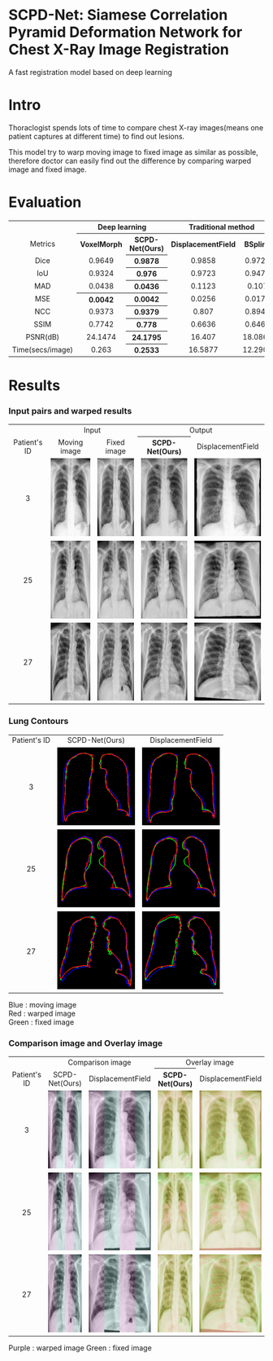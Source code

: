 SCPD-Net: Siamese Correlation Pyramid Deformation Network for Chest X-Ray Image Registration
=
A fast registration model based on deep learning

Intro
=
Thoraclogist spends lots of time to compare chest X-ray images(means one patient captures at different time) to find out lesions.

This model try to warp moving image to fixed image as similar as possible,
therefore doctor can easily find out the difference by comparing warped image and fixed image.

Evaluation
=
<table>
   <tr align="center" valign="center">
      <td></td>
      <th colspan=2>Deep learning</th>
      <th colspan=2>Traditional method</th>
   </tr>
   <tr align="center" valign="center">
      <td>Metrics</td>
      <th>VoxelMorph</th>
      <th>SCPD-Net(Ours)</th>
      <th>DisplacementField</th>
      <th>BSpline</th>
   </tr>
   <tr align="center" valign="center">
      <td>Dice</td>
      <td>0.9649</td>
      <th>0.9878</th>
      <td>0.9858</td>
      <td>0.9722</td>
   </tr>
   <tr align="center" valign="center">
      <td>IoU</td>
      <td>0.9324</td>
      <th>0.976</th>
      <td>0.9723</td>
      <td>0.9473</td>
   </tr>
   <tr align="center" valign="center">
      <td>MAD</td>
      <td>0.0438</td>
      <th>0.0436</th>
      <td>0.1123</td>
      <td>0.107</td>
   </tr>
   <tr align="center" valign="center">
      <td>MSE</td>
      <th>0.0042</th>
      <th>0.0042</th>
      <td>0.0256</td>
      <td>0.0175</td>
   </tr>
   <tr align="center" valign="center">
      <td>NCC</td>
      <td>0.9373</td>
      <th>0.9379</th>
      <td>0.807</td>
      <td>0.8949</td>
   </tr>
   <tr align="center" valign="center">
      <td>SSIM</td>
      <td>0.7742</td>
      <th>0.778</th>
      <td>0.6636</td>
      <td>0.6468</td>
   </tr>
   <tr align="center" valign="center">
      <td>PSNR(dB)</td>
      <td>24.1474</td>
      <th>24.1795</th>
      <td>16.407</td>
      <td>18.0868</td>
   </tr>
   <tr align="center" valign="center">
      <td>Time(secs/image)</td>
      <td>0.263</td>
      <th>0.2533</th>
      <td>16.5877</td>
      <td>12.2908</td>
   </tr>
</table>

Results
=
### Input pairs and warped results

<table>
   <tr align="center" valign="center">
      <td></td>
      <td colspan=2>Input</td>
      <td colspan=2>Output</td>
   </tr>
   <tr align="center" valign="center">
     <td> Patient's ID </td>
     <td> Moving image </td>
     <td> Fixed image </td>
     <th> SCPD-Net(Ours) </th>
     <td> DisplacementField</td>
   </tr>
   <tr align="center" valign="center">
     <td> 3 </td>
     <td><img src="images/Input_and_Warped/a1.png"  alt="1" width = 153px height = 153px ></td>
     <td><img src="images/Input_and_Warped/a2.jpg"  alt="1" width = 153px height = 153px ></td>
     <td><img src="images/Input_and_Warped/a3.jpg"  alt="1" width = 153px height = 153px ></td>
     <td><img src="images/Input_and_Warped/a4.jpg"  alt="1" width = 153px height = 153px ></td>
   </tr> 
   <tr align="center" valign="center">
     <td> 25 </td>
     <td><img src="images/Input_and_Warped/b1.png"  alt="1" width = 153px height = 153px ></td>
     <td><img src="images/Input_and_Warped/b2.jpg"  alt="1" width = 153px height = 153px ></td>
     <td><img src="images/Input_and_Warped/b3.jpg"  alt="1" width = 153px height = 153px ></td>
     <td><img src="images/Input_and_Warped/b4.jpg"  alt="1" width = 153px height = 153px ></td>
   </tr>
   <tr align="center" valign="center">
     <td> 27 </td>
     <td><img src="images/Input_and_Warped/c1.png"  alt="1" width = 153px height = 153px ></td>
     <td><img src="images/Input_and_Warped/c2.jpg"  alt="1" width = 153px height = 153px ></td>
     <td><img src="images/Input_and_Warped/c3.jpg"  alt="1" width = 153px height = 153px ></td>
     <td><img src="images/Input_and_Warped/c4.jpg"  alt="1" width = 153px height = 153px ></td>
   </tr>
</table>

### Lung Contours

<table>
   <tr align="center" valign="center">
     <td> Patient's ID </td>
     <td> SCPD-Net(Ours) </td>
     <td> DisplacementField </td>
   </tr>
   <tr align="center" valign="center">
     <td> 3 </td>
     <td><img src="images/Contours/l1.png"  alt="1" width = 153px height = 153px ></td>
     <td><img src="images/Contours/r1.png"  alt="1" width = 153px height = 153px ></td>
   </tr> 
   <tr align="center" valign="center">
     <td> 25 </td>
     <td><img src="images/Contours/l2.png"  alt="1" width = 153px height = 153px ></td>
     <td><img src="images/Contours/r2.png"  alt="1" width = 153px height = 153px ></td>
   </tr>
   <tr align="center" valign="center">
     <td> 27 </td>
     <td><img src="images/Contours/l3.png"  alt="1" width = 153px height = 153px ></td>
     <td><img src="images/Contours/r3.png"  alt="1" width = 153px height = 153px ></td>
   </tr>
</table>

Blue : moving image  
Red : warped image  
Green : fixed image  

### Comparison image and Overlay image

<table>
   <tr align="center" valign="center">
      <td></td>
      <td colspan=2>Comparison image</td>
      <td colspan=2>Overlay image</td>
   </tr>
   <tr align="center" valign="center">
     <td> Patient's ID </td>
     <td> SCPD-Net(Ours) </td>
     <td> DisplacementField </td>
     <th> SCPD-Net(Ours) </th>
     <td> DisplacementField</td>
   </tr>
   <tr align="center" valign="center">
     <td> 3 </td>
     <td><img src="images/Comparison_and_Overlay/a1.jpg"  alt="1" width = 153px height = 153px ></td>
     <td><img src="images/Comparison_and_Overlay/a2.jpg"  alt="1" width = 153px height = 153px ></td>
     <td><img src="images/Comparison_and_Overlay/a3.jpg"  alt="1" width = 153px height = 153px ></td>
     <td><img src="images/Comparison_and_Overlay/a4.jpg"  alt="1" width = 153px height = 153px ></td>
   </tr> 
   <tr align="center" valign="center">
     <td> 25 </td>
     <td><img src="images/Comparison_and_Overlay/b1.jpg"  alt="1" width = 153px height = 153px ></td>
     <td><img src="images/Comparison_and_Overlay/b2.jpg"  alt="1" width = 153px height = 153px ></td>
     <td><img src="images/Comparison_and_Overlay/b3.jpg"  alt="1" width = 153px height = 153px ></td>
     <td><img src="images/Comparison_and_Overlay/b4.jpg"  alt="1" width = 153px height = 153px ></td>
   </tr>
   <tr align="center" valign="center">
     <td> 27 </td>
     <td><img src="images/Comparison_and_Overlay/c1.jpg"  alt="1" width = 153px height = 153px ></td>
     <td><img src="images/Comparison_and_Overlay/c2.jpg"  alt="1" width = 153px height = 153px ></td>
     <td><img src="images/Comparison_and_Overlay/c3.jpg"  alt="1" width = 153px height = 153px ></td>
     <td><img src="images/Comparison_and_Overlay/c4.jpg"  alt="1" width = 153px height = 153px ></td>
   </tr>
</table>  
Purple : warped image  
Green : fixed image

